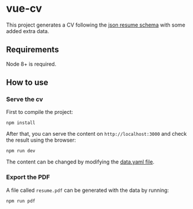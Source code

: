 # vue-cv

This project generates a CV following the [json resume schema](https://jsonresume.org/schema/) with some added extra data.

## Requirements

Node 8+ is required.

## How to use

### Serve the cv

First to compile the project:

```shell
npm install
```

After that, you can serve the content on `http://localhost:3000` and check the result using the browser:

```shell
npm run dev
```

The content can be changed by modifying the [data.yaml file](/data.yaml).

### Export the PDF

A file called `resume.pdf` can be generated with the data by running:

```shell
npm run pdf
```